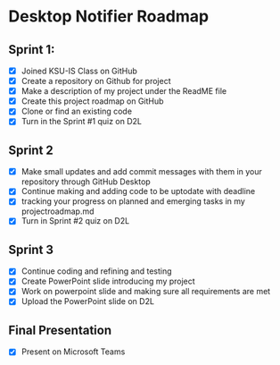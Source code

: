 # Desktop Notifier Roadmap

## Sprint 1:
- [x] Joined KSU-IS Class on GitHub
- [x] Create a repository on Github for project
- [x] Make a description of my project under the ReadME file
- [x] Create this project roadmap on GitHub
- [x] Clone or find an existing code 
- [x] Turn in the Sprint #1 quiz on D2L

## Sprint 2
- [x] Make small updates and add commit messages with them in your repository through GitHub Desktop
- [x] Continue making and adding code to be uptodate with deadline 
- [x] tracking your progress on planned and emerging tasks in my projectroadmap.md
- [x] Turn in Sprint #2 quiz on D2L

## Sprint 3
- [x] Continue coding and refining and testing
- [x]  Create PowerPoint slide introducing my project
- [x]  Work on powerpoint slide and making sure all requirements are met
- [x] Upload the PowerPoint slide on D2L

## Final Presentation
- [x] Present on Microsoft Teams
      
